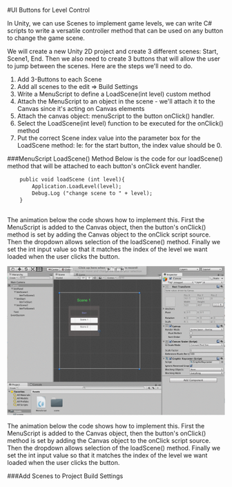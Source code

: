 #UI Buttons for Level Control

In Unity, we can use Scenes to implement game levels, we can write C# scripts to write a versatile controller method that can be used on any button to change the game scene.  

We will create a new Unity 2D project and create 3 different scenes: Start, Scene1, End.  Then we also need to create 3 buttons that will allow the user to jump between the scenes. Here are the steps we'll need to do. 

1. Add 3-Buttons to each Scene
2. Add all scenes to the edit => Build Settings 
3. Write a MenuScript to define a LoadScene(int level) custom method 
4. Attach the MenuScript to an object in the scene - we'll attach it to the Canvas since it's acting on Canvas elements
5. Attach the canvas object: menuScript to the button onClick() handler.
6. Select the LoadScene(int level) function to be executed for the onClick() method
7. Put the correct Scene index value into the parameter box for the LoadScene method: Ie: for the start button, the index value should be 0.


###MenuScript LoadScene() Method
Below is the code for our loadScene() method that will be attached to each button's onClick event handler.  

```
	public void loadScene (int level){
		Application.LoadLevel(level);
		Debug.Log ("change scene to " + level);
	}
	
```

The animation below the code shows how to implement this. First the MenuScript is added to the Canvas object, then the button's onClick() method is set by adding the Canvas object to the onClick script source.  Then the dropdown allows selection of the loadScene() method.  Finally we set the int input value so that it matches the index of the level we want loaded when the user clicks the button.  

![](UI_buttons.gif)
	
The animation below the code shows how to implement this. First the MenuScript is added to the Canvas object, then the button's onClick() method is set by adding the Canvas object to the onClick script source.  Then the dropdown allows selection of the loadScene() method.  Finally we set the int input value so that it matches the index of the level we want loaded when the user clicks the button. 

###Add Scenes to Project Build Settings


